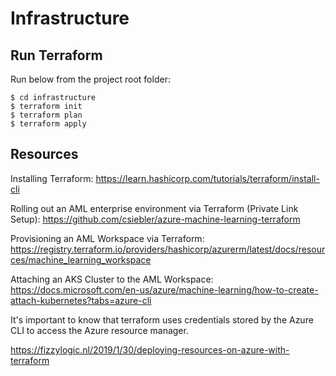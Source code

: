 # Infrastructure

## Run Terraform

Run below from the project root folder:
```console
$ cd infrastructure
$ terraform init
$ terraform plan
$ terraform apply
```

## Resources
Installing Terraform:
https://learn.hashicorp.com/tutorials/terraform/install-cli

Rolling out an AML enterprise environment via Terraform (Private Link Setup):
https://github.com/csiebler/azure-machine-learning-terraform

Provisioning an AML Workspace via Terraform:
https://registry.terraform.io/providers/hashicorp/azurerm/latest/docs/resources/machine_learning_workspace

Attaching an AKS Cluster to the AML Workspace:
https://docs.microsoft.com/en-us/azure/machine-learning/how-to-create-attach-kubernetes?tabs=azure-cli

It's important to know that terraform uses credentials stored by the Azure CLI to access the Azure resource manager.

https://fizzylogic.nl/2019/1/30/deploying-resources-on-azure-with-terraform
